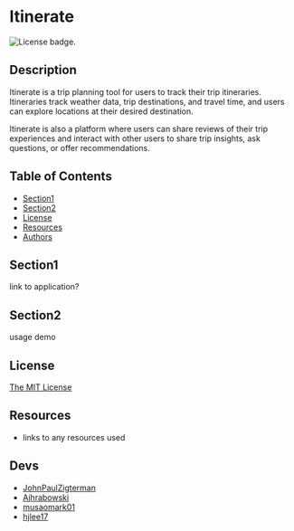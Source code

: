 # Itinerate
![License badge.](https://img.shields.io/badge/License-MIT-yellow.svg) 

## Description
Itinerate is a trip planning tool for users to track their trip itineraries. Itineraries  track weather data, trip destinations, and travel time, and users can explore locations at their desired destination. 

Itinerate is also a platform where users can share reviews of their trip experiences and interact with other users to share trip insights, ask questions, or offer recommendations. 

## Table of Contents
- [Section1](#section1)
- [Section2](#section2)
- [License](#license)
- [Resources](#resources)
- [Authors](#questions)

## Section1
link to application?

## Section2
usage demo

## License
[The MIT License](https://opensource.org/licenses/MIT/)

## Resources
- links to any resources used

## Devs
- [JohnPaulZigterman](https://github.com/JohnPaulZigterman)
- [Ajhrabowski](https://github.com/Ajhrabowski)
- [musaomark01](https://github.com/musaomark01)
- [hjlee17](https://github.com/hjlee17)
